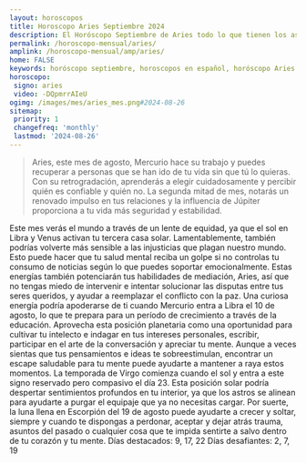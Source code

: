 ```yaml
---
layout: horoscopos
title: Horoscopo Aries Septiembre 2024
description: El Horóscopo Septiembre de Aries todo lo que tienen los astros preparados para este mes, amor, trabajo, familia. Todo sobre astrologia, tarot, predicciones. Horoscopo gratis en español, predicciones y astrología.
permalink: /horoscopo-mensual/aries/
amplink: /horoscopo-mensual/amp/aries/
home: FALSE
keywords: horóscopo septiembre, horoscopos en español, horóscopo Aries septiembre , horóscopo esperanza gracia, horoscop, horóscopos gratis, horoscopo Aries, Tarot, Astrologia, Zodíaco, Aries, horoscopo gratis, horoscopo del mes 
horoscopo:
 signo: aries
 video: -DQpmrrAIeU
ogimg: /images/mes/aries_mes.png#2024-08-26
sitemap:
 priority: 1
 changefreq: 'monthly'
 lastmod: '2024-08-26'
---
```



 > Aries, este mes de agosto, Mercurio hace su trabajo y puedes recuperar a personas que se han ido de tu vida sin que tú lo quieras. Con su retrogradación, aprenderás a elegir cuidadosamente y percibir quién es confiable y quién no. La segunda mitad de mes, notarás un renovado impulso en tus relaciones y la influencia de Júpiter proporciona a tu vida más seguridad y estabilidad.



Este mes verás el mundo a través de un lente de equidad, ya que el sol en Libra y Venus activan tu tercera casa solar. Lamentablemente, también podrías volverte más sensible a las injusticias que plagan nuestro mundo. Esto puede hacer que tu salud mental reciba un golpe si no controlas tu consumo de noticias según lo que puedes soportar emocionalmente. Estas energías también potenciarán tus habilidades de mediación, Aries, así que no tengas miedo de intervenir e intentar solucionar las disputas entre tus seres queridos, y ayudar a reemplazar el conflicto con la paz.
Una curiosa energía podría apoderarse de ti cuando Mercurio entra a Libra el 10 de agosto, lo que te prepara para un período de crecimiento a través de la educación. Aprovecha esta posición planetaria como una oportunidad para cultivar tu intelecto e indagar en tus intereses personales, escribir, participar en el arte de la conversación y apreciar tu mente. Aunque a veces sientas que tus pensamientos e ideas te sobreestimulan, encontrar un escape saludable para tu mente puede ayudarte a mantener a raya estos momentos.
La temporada de Virgo comienza cuando el sol y entra a este signo reservado pero compasivo el día 23. Esta posición solar podría despertar sentimientos profundos en tu interior, ya que los astros se alinean para ayudarte a purgar el equipaje que ya no necesitas cargar.
Por suerte, la luna llena en Escorpión del 19 de agosto puede ayudarte a crecer y soltar, siempre y cuando te dispongas a perdonar, aceptar y dejar atrás trauma, asuntos del pasado o cualquier cosa que te impida sentirte a salvo dentro de tu corazón y tu mente.
Días destacados: 9, 17, 22
Días desafiantes: 2, 7, 19
